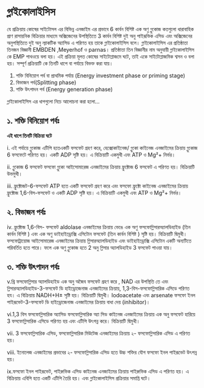 ﻿---
date: 2020-09-02
tag: 
  - Glycolisis
  - Nutrition
author: Ayesha Akter
location: Dhaka  
---

# গ্লাইকোলাইসিস
যে প্রক্রিয়ায় কোষের সাইটোসল এর বিভিন্ন  এনজাইম এর প্রভাবে 6 কার্বন বিশিষ্ট এক অণু গ্লুকোজ কতগুলো ধারাবাহিক প্রাণ রাসায়নিক বিক্রিয়ার মাধ্যমে অক্সিজেনের উপস্থিতিতে 3 কার্বন বিশিষ্ট দুই অনু পাইরূভিক এসিড এবং অক্সিজেনের অনুপস্থিতিতে দুই অনু ল্যাকটিক অ্যাসিড এ পরিণত হয় তাকে গ্লাইকোলাইসিস বলে।
গ্লাইকোলাইসিস এর প্রতিষ্ঠাতা তিনজন বিজ্ঞানী EMBDEN ,Meyerhof ও parnas। প্রতিষ্ঠাতা তিন বিজ্ঞানীর নাম অনুযায়ী গ্লাইকোলাইসিস কে EMP পাথওয়ে বলা হয়। এই  প্রক্রিয়া মূলত কোষের সাইটোপ্লাজমে ঘটে, তাই একে সাইটোপ্লাজমিক শ্বসন ও বলা হয়।
সম্পূর্ণ প্রক্রিয়াটি কে তিনটি ধাপে বা পর্যায়ে বিভক্ত করা যায়।
1. শক্তি বিনিয়োগ পর্ব বা প্রাথমিক পর্যায় (Energy investment phase or priming stage)
2. বিভাজন পর্ব(Splitting phase)
3. শক্তি উৎপাদন পর্ব (Energy generation phase)


গ্লাইকোলাইসিস এর ধাপগুলো নিচে আলোচনা করা হলো…
## ১. শক্তি বিনিয়োগ পর্বঃ

**এই ধাপে তিনটি বিক্রিয়া ঘটে**

i. এই পর্যায়ে গ্লুকোজ এটিপি হতেএকটি ফসফেট গ্রহণ করে, হেক্সোকাইনেজ/ গ্লুকো কাইনেজ এনজাইমের ক্রিয়ায় গ্লুকোজ 6 ফসফেটে পরিণত হয়। একটি ADP সৃষ্টি হয়। এ বিক্রিয়াটি একমুখী এবং ATP ও Mg²+ নির্ভর।

ii. গ্লুকোজ 6 ফসফেট ফসফো গ্লুকো আইসোমারেজ এনজাইমের ক্রিয়ায় ফ্রুক্টোজ 6 ফসফেট এ পরিণত হয়। বিক্রিয়াটি উভমুখী।

iii.  ফ্রুক্টোজট-6-ফসফেট ATP হতে একটি ফসফেট গ্রহণ করে এবং ফসফো ফ্রুক্টো কাইনেজ এনজাইমের ক্রিয়ায় ফ্রুক্টোজ 1,6-বিস-ফসফেট ও একটি ADP সৃষ্টি হয়। এ বিক্রিয়াটি একমুখী এবং ATP ও Mg²+ নির্ভর।


## ২. বিভাজন পর্বঃ

iv. ফ্রুক্টোজ 1,6-বিস- ফসফেট aldolase  এনজাইমের ক্রিয়ায় ভেঙে এক অণু ফসফোগ্লিসারঅ্যালডিহাইড (তিন কার্বন বিশিষ্ট ) এবং এক অণু ডাইহাইড্রোক্সি এসিটোন ফসফেট (তিন কার্বন বিশিষ্ট ) সৃষ্টি হয়। বিক্রিয়াটি দ্বিমুখী।
ফসফোট্রায়োজ আইসোমারেজ এনজাইমের ক্রিয়ায় গ্লিসারঅ্যালডিহাইড এবং ডাইহাইড্রোক্সি এসিটোন একটি অন্যটিতে পরিবর্তিত হতে পারে। ফলে এক অণু গ্লুকোজ হতে 2 অনু গ্লিসার অ্যালডিহাইড 3 ফসফেট পাওয়া যায়।


## ৩. শক্তি উৎপাদন পর্বঃ

v.থ্রি ফসফোগ্লিসার অ্যালডিহাইড এক অনু অজৈব ফসফেট গ্রহণ করে , NAD এর উপস্থিতি তে এবং গ্লিসারঅ্যালডিহাইড-3-ফসফেট ডি হাইড্রোজেনাজ এনজাইমের ক্রিয়ায়, 1,3-বিস-ফসফোগ্লিসারিক এসিডে পরিণত হয। এ বিক্রিয়ায় NADH+H± সৃষ্টি হয়। বিক্রিয়াটি দ্বিমুখী।
Iodoacetate এবং arsenate ফসফো ইনল পাইরূভেট-3-ফসফেট ডি হাইড্রোজেনাজ এনজাইমের ক্রিয়ায় বাধা দেয় (inhibitor)।


vi.1,3 বিস ফসফোগ্লিসারিক অ্যাসিড ফসফোগ্লিসারিক অ্যা সিড কাইনেজ এনজাইমের ক্রিয়ায় এক অনু ফসফেট হারিয়ে 3 ফসফোগ্লিসারিক এসিডে পরিণত হয় এবং এটিপি উৎপন্ন করে। বিক্রিয়াটি দ্বিমুখী।


vii. 3 ফসফোগ্লিসারিক এসিড, ফসফোগ্লিসারিক মিউটেজ এনজাইমের ক্রিয়ায় ২- ফসফোগ্লিসারিক এসিড এ পরিণত হয়।


viii. ইনোলেজ এনজাইমের প্রভাবের ২- ফসফোগ্লিসারিক এসিড হতে উচ্চ শক্তির যৌগ ফসফো ইনল পাইরূভেট উৎপন্ন হয়। 


ix.ফসফো ইনল পাইরূভেট, পাইরুভিক এসিড কাইনেজ এনজাইমের ক্রিয়ায় পাইরুভিক এসিড এ পরিণত হয়। এ বিক্রিয়ায় এবিপি হতে একটি এটিপি তৈরি হয়।
এবং গ্লাইকোলাইসিস প্রক্রিয়ার সমাপ্তি ঘটে।